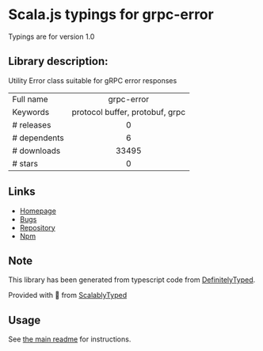 
# Scala.js typings for grpc-error

Typings are for version 1.0

## Library description:
Utility Error class suitable for gRPC error responses

|                    |                 |
| ------------------ | :-------------: |
| Full name          | grpc-error |
| Keywords           | protocol buffer, protobuf, grpc |
| # releases         | 0 |
| # dependents       | 6 |
| # downloads        | 33495 |
| # stars            | 0 |

## Links
- [Homepage](https://github.com/bojand/grpc-error)
- [Bugs](https://github.com/bojand/grpc-error/issues)
- [Repository](https://github.com/bojand/grpc-error)
- [Npm](https://www.npmjs.com/package/grpc-error)
    


## Note
This library has been generated from typescript code from [DefinitelyTyped](https://definitelytyped.org).

Provided with :purple_heart: from [ScalablyTyped](https://github.com/oyvindberg/ScalablyTyped)

## Usage
See [the main readme](../../readme.md) for instructions.


